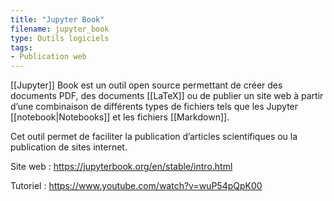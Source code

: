 ```yaml
---
title: "Jupyter Book"
filename: jupyter_book
type: Outils logiciels
tags:
- Publication web
---
```


[[Jupyter]] Book est un outil open source permettant de créer des documents PDF, des documents [[LaTeX]] ou de publier un site web à partir d’une combinaison de différents types de fichiers tels que les Jupyter [[notebook|Notebooks]] et les fichiers [[Markdown]]. 

Cet outil permet de faciliter la publication d’articles scientifiques ou la publication de sites internet.

Site web : <https://jupyterbook.org/en/stable/intro.html>

Tutoriel : <https://www.youtube.com/watch?v=wuP54pQpK00>

